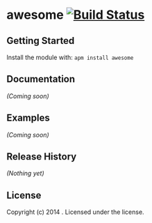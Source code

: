 # awesome [![Build Status](https://secure.travis-ci.org/hemanth/awesome.png?branch=master)](http://travis-ci.org/hemanth/awesome)



## Getting Started
Install the module with: `apm install awesome`

## Documentation
_(Coming soon)_

## Examples
_(Coming soon)_

## Release History
_(Nothing yet)_

## License
Copyright (c) 2014 . Licensed under the  license.
